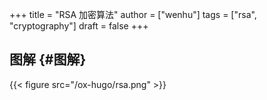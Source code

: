 +++
title = "RSA 加密算法"
author = ["wenhu"]
tags = ["rsa", "cryptography"]
draft = false
+++

## 图解 {#图解}

{{< figure src="/ox-hugo/rsa.png" >}}
